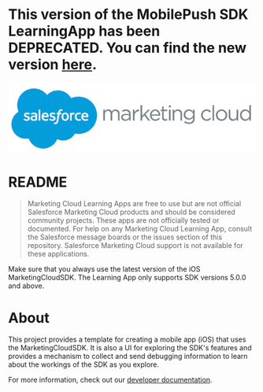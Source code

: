 # This version of the MobilePush SDK LearningApp has been DEPRECATED. You can find the new version [here](https://github.com/salesforce-marketingcloud/MarketingCloudSDK-iOS/LearningApp).

![Marketing Cloud](imgReadMe/marketing_cloud_logo.png)

# README

> Marketing Cloud Learning Apps are free to use but are not official Salesforce Marketing Cloud products and should be considered community projects. These apps are not officially tested or documented. For help on any Marketing Cloud Learning App, consult the Salesforce message boards or the issues section of this repository. Salesforce Marketing Cloud support is not available for these applications.

Make sure that you always use the latest version of the iOS MarketingCloudSDK. The Learning App only supports SDK versions 5.0.0 and above.


<a name="0001"></a>
# About

This project provides a template for creating a mobile app (iOS) that uses the MarketingCloudSDK.  It is also a UI for exploring the SDK's features and provides a mechanism to collect and send debugging information to learn about the workings of the SDK as you explore.



For more information, check out our [developer documentation](https://salesforce-marketingcloud.github.io/MarketingCloudSDK-iOS).
